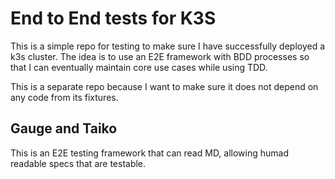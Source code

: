 # End to End tests for K3S

This is a simple repo for testing to make sure I have successfully deployed a k3s cluster.
The idea is to use an E2E framework with BDD processes so that I can eventually maintain core use cases while using TDD.

This is a separate repo because I want to make sure it does not depend on any code from its fixtures.

## Gauge and Taiko

This is an E2E testing framework that can read MD, allowing humad readable specs that are testable.

